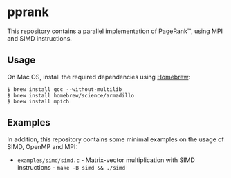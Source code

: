 # pprank
This repository contains a parallel implementation of PageRank™, using MPI and SIMD instructions.


## Usage
On Mac OS, install the required dependencies using [Homebrew](http://brew.sh/):
```
$ brew install gcc --without-multilib
$ brew install homebrew/science/armadillo
$ brew install mpich
```


## Examples
In addition, this repository contains some minimal examples on the usage of SIMD, OpenMP and MPI:

- `examples/simd/simd.c` - Matrix-vector multiplication with SIMD instructions - `make -B simd && ./simd`


